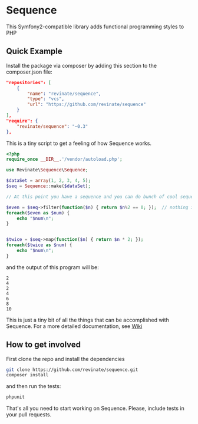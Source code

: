 # Sequence

This Symfony2-compatible library adds functional programming styles to PHP

## Quick Example

Install the package via composer by adding this section to the composer.json file:

```JSON
"repositories": [
    {
        "name": "revinate/sequence",
        "type": "vcs",
        "url": "https://github.com/revinate/sequence"
    }
],
"require": {
    "revinate/sequence": "~0.3"
},
```

This is a tiny script to get a feeling of how Sequence works.

```php
<?php
require_once __DIR__.'/vendor/autoload.php';

use Revinate\Sequence\Sequence;

$dataSet = array(1, 2, 3, 4, 5);
$seq = Sequence::make($dataSet);

// At this point you have a sequence and you can do bunch of cool sequence stuff with it

$even = $seq->filter(function($n) { return $n%2 == 0; });  // nothing is evaluated here because of lazy loading
foreach($even as $num) {
    echo "$num\n";
}


$twice = $seq->map(function($n) { return $n * 2; });
foreach($twice as $num) {
    echo "$num\n";
}
```

and the output of this program will be:

    2
    4
    2
    4
    6
    8
    10

This is just a tiny bit of all the things that can be accomplished with Sequence.
For a more detailed documentation, see [Wiki](https://github.com/revinate/sequence/wiki/Sequence-Functional-Library)

## How to get involved

First clone the repo and install the dependencies

```Bash
git clone https://github.com/revinate/sequence.git
composer install
```

and then run the tests:

```Bash
phpunit
```

That's all you need to start working on Sequence. Please, include tests in your pull requests.


